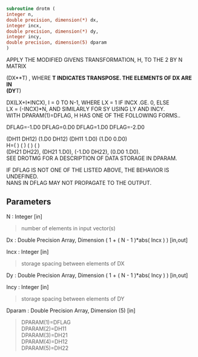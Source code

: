 ```fortran  
subroutine drotm (  
integer n,  
double precision, dimension(*) dx,  
integer incx,  
double precision, dimension(*) dy,  
integer incy,  
double precision, dimension(5) dparam  
)  
```  
  
APPLY THE MODIFIED GIVENS TRANSFORMATION, H, TO THE 2 BY N MATRIX  
  
(DX**T) , WHERE **T INDICATES TRANSPOSE. THE ELEMENTS OF DX ARE IN  
(DY**T)  
  
DX(LX+I*INCX), I = 0 TO N-1, WHERE LX = 1 IF INCX .GE. 0, ELSE  
LX = (-INCX)*N, AND SIMILARLY FOR SY USING LY AND INCY.  
WITH DPARAM(1)=DFLAG, H HAS ONE OF THE FOLLOWING FORMS..  
  
DFLAG=-1.D0     DFLAG=0.D0        DFLAG=1.D0     DFLAG=-2.D0  
  
(DH11  DH12)    (1.D0  DH12)    (DH11  1.D0)    (1.D0  0.D0)  
H=(          )    (          )    (          )    (          )  
(DH21  DH22),   (DH21  1.D0),   (-1.D0 DH22),   (0.D0  1.D0).  
SEE DROTMG FOR A DESCRIPTION OF DATA STORAGE IN DPARAM.  
  
IF DFLAG IS NOT ONE OF THE LISTED ABOVE, THE BEHAVIOR IS UNDEFINED.  
NANS IN DFLAG MAY NOT PROPAGATE TO THE OUTPUT.  
  
  
## Parameters  
N : Integer [in]  
> number of elements in input vector(s)  
  
Dx : Double Precision Array, Dimension ( 1 + ( N - 1 )*abs( Incx ) ) [in,out]  
  
Incx : Integer [in]  
> storage spacing between elements of DX  
  
Dy : Double Precision Array, Dimension ( 1 + ( N - 1 )*abs( Incy ) ) [in,out]  
  
Incy : Integer [in]  
> storage spacing between elements of DY  
  
Dparam : Double Precision Array, Dimension (5) [in]  
> DPARAM(1)=DFLAG  
> DPARAM(2)=DH11  
> DPARAM(3)=DH21  
> DPARAM(4)=DH12  
> DPARAM(5)=DH22  
  
